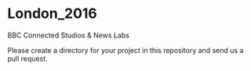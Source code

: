 # London_2016
BBC Connected Studios &amp; News Labs

Please create a directory for your project in this repository and send us a pull request.
